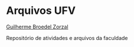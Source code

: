 <h1> Arquivos UFV</h1>
<a href = "https://github.com/GuilhermeZorzal"> Guilherme Broedel Zorzal </a>
<p> Repositório de atividades e arquivos da faculdade </p>
